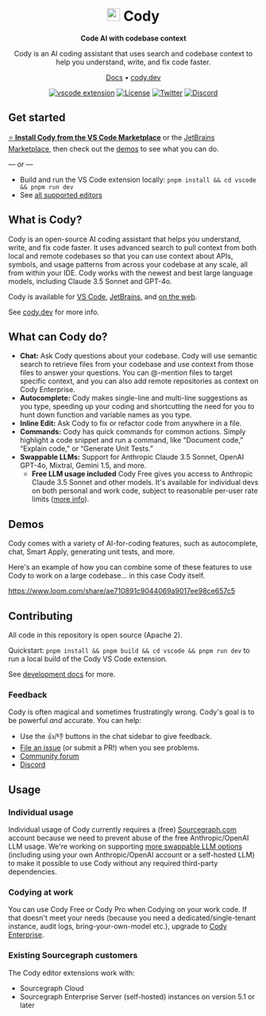 <div align=center>

# <img src="https://storage.googleapis.com/sourcegraph-assets/cody/20230417/logomark-default.svg" width="26"> Cody

**Code AI with codebase context**

Cody is an AI coding assistant that uses search and codebase context to help you understand, write, and fix code faster.

[Docs](https://sourcegraph.com/docs/cody) • [cody.dev](https://about.sourcegraph.com/cody?utm_source=github.com&utm_medium=referral)

[![vscode extension](https://img.shields.io/vscode-marketplace/v/sourcegraph.cody-ai.svg?label=vscode%20ext)](https://marketplace.visualstudio.com/items?itemName=sourcegraph.cody-ai)
[![License](https://img.shields.io/badge/License-Apache_2.0-blue.svg)](https://opensource.org/licenses/Apache-2.0)
[![Twitter](https://img.shields.io/twitter/follow/sourcegraph.svg?label=Follow%20%40Sourcegraph&style=social)](https://twitter.com/sourcegraph)
[![Discord](https://dcbadge.vercel.app/api/server/s2qDtYGnAE?style=flat)](https://discord.gg/s2qDtYGnAE)

</div>

## Get started

[⭐ **Install Cody from the VS Code Marketplace**](https://marketplace.visualstudio.com/items?itemName=sourcegraph.cody-ai) or the [JetBrains Marketplace](https://plugins.jetbrains.com/plugin/9682-cody-ai-by-sourcegraph), then check out the [demos](#demos) to see what you can do.

_&mdash; or &mdash;_

- Build and run the VS Code extension locally: `pnpm install && cd vscode && pnpm run dev`
- See [all supported editors](https://sourcegraph.com/docs/cody/clients)

## What is Cody?

Cody is an open-source AI coding assistant that helps you understand, write, and fix code faster. It uses advanced search to pull context from both local and remote codebases so that you can use context about APIs, symbols, and usage patterns from across your codebase at any scale, all from within your IDE. Cody works with the newest and best large language models, including Claude 3.5 Sonnet and GPT-4o.

Cody is available for [VS Code](https://marketplace.visualstudio.com/items?itemName=sourcegraph.cody-ai), [JetBrains](https://plugins.jetbrains.com/plugin/9682-cody-ai-by-sourcegraph), and [on the web](https://sourcegraph.com/cody/chat).

See [cody.dev](https://about.sourcegraph.com/cody?utm_source=github.com&utm_medium=referral) for more info.

## What can Cody do?

- **Chat:** Ask Cody questions about your codebase. Cody will use semantic search to retrieve files from your codebase and use context from those files to answer your questions. You can @-mention files to target specific context, and you can also add remote repositories as context on Cody Enterprise.
- **Autocomplete:** Cody makes single-line and multi-line suggestions as you type, speeding up your coding and shortcutting the need for you to hunt down function and variable names as you type.
- **Inline Edit:** Ask Cody to fix or refactor code from anywhere in a file.
- **Commands:** Cody has quick commands for common actions. Simply highlight a code snippet and run a command, like “Document code,” “Explain code,” or “Generate Unit Tests.”
- **Swappable LLMs:** Support for Anthropic Claude 3.5 Sonnet, OpenAI GPT-4o, Mixtral, Gemini 1.5, and more.
  - **Free LLM usage included** Cody Free gives you access to Anthropic Claude 3.5 Sonnet and other models. It's available for individual devs on both personal and work code, subject to reasonable per-user rate limits ([more info](#usage)).

## Demos

Cody comes with a variety of AI-for-coding features, such as autocomplete, chat, Smart Apply, generating unit tests, and more.

Here's an example of how you can combine some of these features to use Cody to work on a large codebase... in this case Cody itself.

https://www.loom.com/share/ae710891c9044069a9017ee98ce657c5

## Contributing

All code in this repository is open source (Apache 2).

Quickstart: `pnpm install && pnpm build && cd vscode && pnpm run dev` to run a local build of the Cody VS Code extension.

See [development docs](doc/dev/index.md) for more.

### Feedback

Cody is often magical and sometimes frustratingly wrong. Cody's goal is to be powerful _and_ accurate. You can help:

- Use the <kbd>👍</kbd>/<kbd>👎</kbd> buttons in the chat sidebar to give feedback.
- [File an issue](https://github.com/sourcegraph/cody/issues) (or submit a PR!) when you see problems.
- [Community forum](https://community.sourcegraph.com/)
- [Discord](https://discord.gg/s2qDtYGnAE)

## Usage

### Individual usage

Individual usage of Cody currently requires a (free) [Sourcegraph.com](https://sourcegraph.com/?utm_source=github.com&utm_medium=referral) account because we need to prevent abuse of the free Anthropic/OpenAI LLM usage. We're working on supporting [more swappable LLM options](https://sourcegraph.com/docs/cody/faq#can-i-use-my-own-api-keys) (including using your own Anthropic/OpenAI account or a self-hosted LLM) to make it possible to use Cody without any required third-party dependencies.

### Codying at work

You can use Cody Free or Cody Pro when Codying on your work code. If that doesn't meet your needs (because you need a dedicated/single-tenant instance, audit logs, bring-your-own-model etc.), upgrade to [Cody Enterprise](https://sourcegraph.com/pricing).

### Existing Sourcegraph customers

The Cody editor extensions work with:

- Sourcegraph Cloud
- Sourcegraph Enterprise Server (self-hosted) instances on version 5.1 or later
